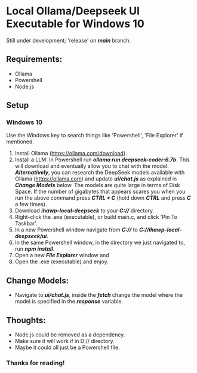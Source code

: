 # Local Ollama/Deepseek UI Executable for Windows 10

Still under development; 'release' on ***main*** branch.

## Requirements:
+ Ollama
+ Powershell
+ Node.js

## Setup

### Windows 10

Use the Windows key to search things like 'Powershell', 'File Explorer' if mentioned.

1. Install Ollama (https://ollama.com/download).
  2. Install a LLM:
  In Powershell run ***ollama run deepseek-coder:6.7b***. This will download and eventually allow you to chat with the model.
  ***Alternatively***, you can research the DeepSeek models available with Ollama (https://ollama.com) and update ***ui/chat.js*** as explained in ***Change Models*** below.
  The models are quite large in terms of Disk Space. If the number of gigabytes that appears scares you when you run the above command press ***CTRL + C*** (hold down ***CTRL*** and press ***C*** a few times).
3. Download ***ihawp-local-deepseek*** to your ***C://*** directory.
4. Right-click the .exe (executable), or build main.c, and click 'Pin To Taskbar'.
5. In a new Powershell window navigate from ***C://*** to ***C://ihawp-local-deepseek/ui***.
6. In the same Powershell window, in the directory we just navigated to, run ***npm install***.
7. Open a new ***File Explorer*** window and 
8. Open the .exe (executable) and enjoy.

## Change Models:
+ Navigate to ***ui/chat.js***, inside the ***fetch*** change the model where the model is specified in the ***response*** variable.

## Thoughts:
+ Node.js could be removed as a dependency.
+ Make sure it will work if in D:// directory.
+ Maybe it could all just be a Powershell file.

### Thanks for reading!
